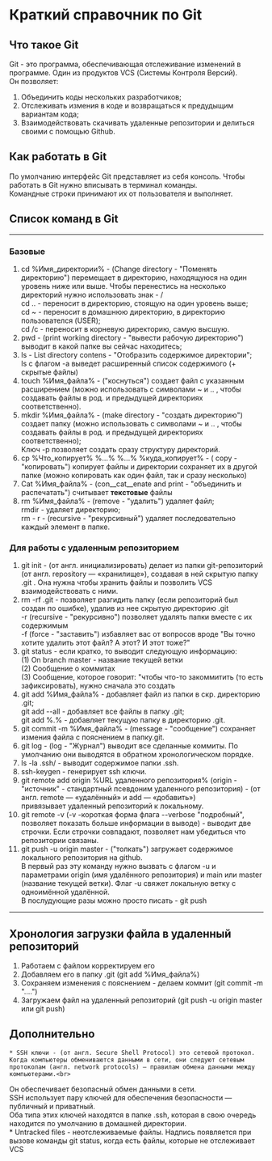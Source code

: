 # Краткий справочник по Git


## Что такое Git


Git - это программа, обеспечивающая отслеживание изменений в программе. Один из продуктов VCS (Системы Контроля Версий). <br> 
Он позволяет: <br>
1. Объединить коды нескольких разработчиков;  <br>
2. Отслеживать измения в коде и возвращаться к предудыщим вариантам кода;  <br>
3. Взаимодействовать скачивать удаленные репозитории и делиться своими с помощью Github. <br>


## Как работать в Git


По умолчанию интерфейс Git представляет из себя консоль. Чтобы работать в Git нужно вписывать в терминал команды. <br>
Командные строки принимают их от пользователя и выполняет. <br>


## Список команд в Git


---

### Базовые
1. cd %Имя_директории% - (Change directory - "Поменять директорию") перемещает в директорию, находящуюся на один уровень ниже или выше. Чтобы перенестись на несколько директорий нужно использовать знак - / <br>
cd .. - переносит в директорию, стоящую на один уровень выше;  <br>
cd ~ - переносит в домашнюю директорию, в директорию пользователся (USER);<br>
cd /c - переносит в корневую директорию, самую высшую.<br>
2. pwd - (print working directory - "вывести рабочую директорию") выводит в какой папке вы сейчас находитесь;<br>
3. ls - List directory contens - "Отобразить содержимое директории";  <br>
ls с флагом -a выведет расширенный список содержимого (+ скрытые файлы) <br>
4. touch %Имя_файла% - ("коснуться") создает файл с указанным расширением (можно использовать с символами ~ и .. , чтобы создавать файлы в род. и предыдущей директориях соответственно).<br>
5. mkdir %Имя_файла% - (make directory - "создать директорию") создает папку (можно использовать с символами ~ и .. , чтобы создавать файлы в род. и предыдущей директориях соответственно);<br>
Ключ -p позволяет создать сразу структуру директорий. <br>
6. cp %Что_копирует% %...% %...% %куда_копирует% - ( copy - "копировать") копирует файлы и директории сохраняет их в другой папке (можно копировать как один файл, так и сразу несколько) <br>
7. Cat %Имя_файла% - (con__cat__enate and print - "объединить и распечатать") считывает __текстовые__ файлы <br>
8. rm %Имя_файла% - (remove - "удалить") удаляет файл;<br>
rmdir - удаляет директорию;<br>
rm - r - (recursive - "рекурсивный") удаляет последовательно каждый элемент в папке.<br>


### Для работы с удаленным репозиторием
1. git init - (от англ. инициализировать) делает из папки git-репозиторий (от англ. repository — «хранилище»), создавая в ней скрытую папку .git . Она нужна чтобы хранить файлы и позволить VCS взаимодействовать с ними. <br>
2. rm -rf .git  - позволяет разгидить папку (если репозиторий был создан по ошибке), удалив из нее скрытую директорию .git<br>
-r (recursive - "рекурсивно") позволяет удалять папки вместе с их содержимым<br>
-f (force - "заставить") избавляет вас от вопросов вроде "Вы точно хотите удалить этот файл? А этот? И этот тоже?"<br>
3. git status - если кратко, то выводит следующую информацию:<br>
(1) On branch master - название текущей ветки<br>
(2) Сообщение о коммитах<br>
(3) Сообщение, которое говорит: "чтобы что-то закоммитить (то есть зафиксировать), нужно сначала это создать<br>
4. git add %Имя_файла% - добавляет файл из папки в скр. директорию .git;<br>
git add --all - добавляет все файлы в папку .git; <br>
git add %.% - добавляет текущую папку в директорию .git.<br>
5. git commit -m %Имя_файла% - (message - "сообщение") сохраняет измения файла с пояснением в папку.git. <br>
6. git log - (log - "Журнал") выводит все сделанные коммиты. По умолчанию они выводятся в обратном хронологическом порядке.<br>
7. ls -la .ssh/ - выводит содержимое папки .ssh.<br>
8. ssh-keygen - генерирует ssh ключи.<br>
9. git remote add origin %URL удаленного репозитория% (origin - "источник" - стандартный псевдоним удаленного репозитория) - (от англ. remote — «удалённый» и add — «добавить») <br>
привязывает удаленный репозиторий к локальному.<br>
10. git remote -v (-v -короткая форма флага --verbose "подробный", позволяет показать больше информации в выводе) - выводит две строчки. Если строчки совпадают, позволяет нам убедиться что репозитории связаны.<br>
11. git push -u origin master - ("толкать") загружает содержимое локального репозитория на github.<br>
В первый раз эту команду нужно вызвать с флагом -u и параметрами origin (имя удалённого репозитория) и main или master (название текущей ветки). Флаг -u свяжет локальную ветку с одноимённой удалённой. <br>
В послудующие разы можно просто писать - git push<br>


---


## Хронология загрузки файла в удаленный репозиторий

1. Работаем с файлом корректируем его<br>
2. Добавляем его в папку .git (git add %Имя_файла%)<br>
3. Сохраняем изменения с пояснением - делаем коммит (git commit -m "....")<br>
4. Загружаем файл на удаленный репозиторий (git push -u origin master или git push)<br>

## Дополнительно
    * SSH ключи - (от англ. Secure Shell Protocol) это сетевой протокол. Когда компьютеры обмениваются данными в сети, они следуют сетевым протоколам (англ. network protocols) — правилам обмена данными между компьютерами.<br>
Он обеспечивает безопасный обмен данными в сети.<br>
    SSH использует пару ключей для обеспечения безопасности — публичный и приватный.<br>
Оба типа этих ключей находятся в папке .ssh, которая в свою очередь находится по умолчанию в домашней директории.<br>
    * Untracked files - неотслеживаемые файлы. Надпись появляется при вызове команды git status, когда есть файлы, которые не отслеживает VCS